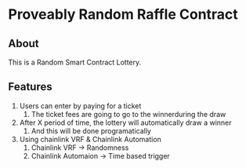 # Proveably Random Raffle Contract

## About 

This is a Random Smart Contract Lottery.

## Features

1. Users can enter by paying for a ticket 
      1. The ticket fees are going to go to the winnerduring the draw
2. After X period of time, the lottery will automatically draw a winner
      1. And this will be done programatically
3. Using chainlink VRF & Chainlink Automation
      1. Chainlink VRF -> Randomness
      2. Chainlink Automaion -> Time based trigger